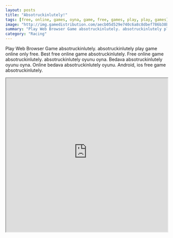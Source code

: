 ```yaml
---
layout: posts
title: "Absotruckinlutely!"
tags: [free, online, games, oyna, game, free, games, play, play, games]
image: "http://img.gamedistribution.com/aecb05d529e740c6a8c8dbef786b38b8.jpg"
summary: "Play Web Browser Game absotruckinlutely. absotruckinlutely play game online only free. Best free online game absotruckinlutely. Free online game absotruckinlutely. absotruckinlutely oyunu oyna. Bedava absotruckinlutely oyunu oyna. Online bedava absotruckinlutely oyunu. Android, ios free game absotruckinlutely."
category: "Racing"
---
```


Play Web Browser Game absotruckinlutely. absotruckinlutely play game online only free. Best free online game absotruckinlutely. Free online game absotruckinlutely. absotruckinlutely oyunu oyna. Bedava absotruckinlutely oyunu oyna. Online bedava absotruckinlutely oyunu. Android, ios free game absotruckinlutely.

<iframe width="100%" height="480px;" src="http://flash.gamedistribution.com?game=aecb05d529e740c6a8c8dbef786b38b8"></iframe>